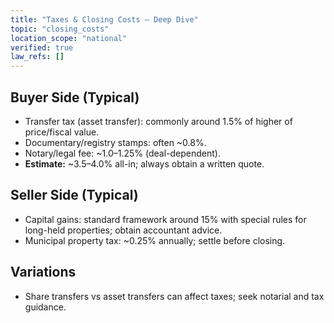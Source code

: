 ```yaml
---
title: "Taxes & Closing Costs — Deep Dive"
topic: "closing_costs"
location_scope: "national"
verified: true
law_refs: []
---
```


## Buyer Side (Typical)
- Transfer tax (asset transfer): commonly around 1.5% of higher of price/fiscal value.
- Documentary/registry stamps: often ~0.8%.
- Notary/legal fee: ~1.0–1.25% (deal-dependent).
- **Estimate:** ~3.5–4.0% all-in; always obtain a written quote.

## Seller Side (Typical)
- Capital gains: standard framework around 15% with special rules for long-held properties; obtain accountant advice.
- Municipal property tax: ~0.25% annually; settle before closing.

## Variations
- Share transfers vs asset transfers can affect taxes; seek notarial and tax guidance.